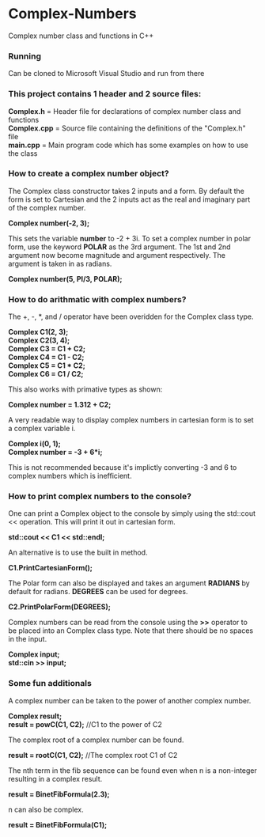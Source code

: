 # Complex-Numbers
Complex number class and functions in C++

### Running
Can be cloned to Microsoft Visual Studio and run from there

### This project contains 1 header and 2 source files:
**Complex.h** = Header file for declarations of complex number class and functions\
**Complex.cpp** = Source file containing the definitions of the "Complex.h" file\
**main.cpp** = Main program code which has some examples on how to use the class

### How to create a complex number object?
The Complex class constructor takes 2 inputs and a form. By default the form is set to Cartesian and the 2 inputs act as the real and imaginary part of the complex number.

**Complex number(-2, 3);**

This sets the variable **number** to -2 + 3i. To set a complex number in polar form, use the keyword **POLAR** as the 3rd argument. The 1st and 2nd argument now become magnitude and argument respectively. The argument is taken in as radians.

**Complex number(5, PI/3, POLAR);**

### How to do arithmatic with complex numbers?
The +, -, *, and / operator have been overidden for the Complex class type.

**Complex C1(2, 3);\
  Complex C2(3, 4);\
  Complex C3 = C1 + C2;\
  Complex C4 = C1 - C2;\
  Complex C5 = C1 * C2;\
  Complex C6 = C1 / C2;**

This also works with primative types as shown:

**Complex number = 1.312 + C2;**

A very readable way to display complex numbers in cartesian form is to set a complex variable i.

**Complex i(0, 1);\
  Complex number = -3 + 6*i;**
  
This is not recommended because it's implictly converting -3 and 6 to complex numbers which is inefficient.
  
### How to print complex numbers to the console?
One can print a Complex object to the console by simply using the std::cout << operation. This will print it out in cartesian form.

**std::cout << C1 << std::endl;**

An alternative is to use the built in method.

**C1.PrintCartesianForm();**

The Polar form can also be displayed and takes an argument **RADIANS** by default for radians. **DEGREES** can be used for degrees.

**C2.PrintPolarForm(DEGREES);**

Complex numbers can be read from the console using the **>>** operator to be placed into an Complex class type. Note that there should be no spaces in the input.

**Complex input;\
std::cin >> input;**

### Some fun additionals
A complex number can be taken to the power of another complex number.

**Complex result;\
  result = powC(C1, C2);** //C1 to the power of C2

The complex root of a complex number can be found.

**result = rootC(C1, C2);** //The complex root C1 of C2
	
The nth term in the fib sequence can be found even when n is a non-integer resulting in a complex result.

**result = BinetFibFormula(2.3);**

n can also be complex.

**result = BinetFibFormula(C1);**
